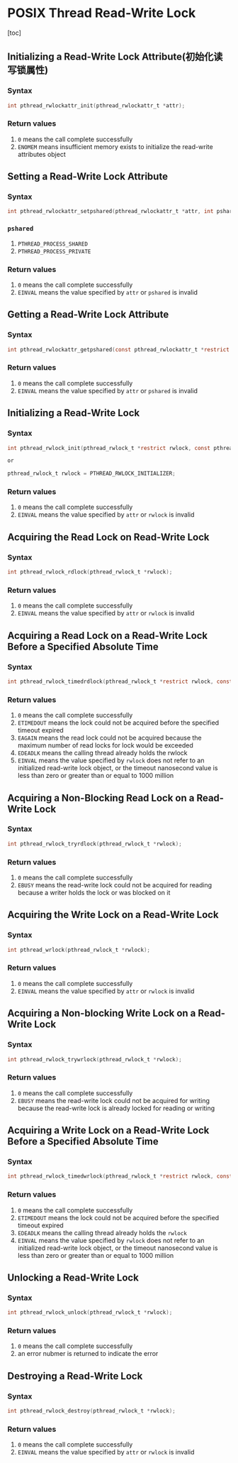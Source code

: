 # POSIX Thread Read-Write Lock

[toc]

## Initializing a Read-Write Lock Attribute(初始化读写锁属性)

### Syntax

```c
int pthread_rwlockattr_init(pthread_rwlockattr_t *attr);
```

### Return values

1. `0` means the call complete successfully
2. `ENOMEM` means insufficient memory exists to initialize the read-write attributes object

## Setting a Read-Write Lock Attribute

### Syntax

```c
int pthread_rwlockattr_setpshared(pthread_rwlockattr_t *attr, int pshared);
```

### `pshared`

1. `PTHREAD_PROCESS_SHARED`
2. `PTHREAD_PROCESS_PRIVATE`

### Return values

1. `0` means the call complete successfully
2. `EINVAL` means the value specified by `attr` or `pshared` is invalid

## Getting a Read-Write Lock Attribute

### Syntax

```c
int pthread_rwlockattr_getpshared(const pthread_rwlockattr_t *restrict attr, int *restrict pshared);
```

### Return values

1. `0` means the call complete successfully
2. `EINVAL` means the value specified by `attr` or `pshared` is invalid

## Initializing a Read-Write Lock

### Syntax

```c
int pthread_rwlock_init(pthread_rwlock_t *restrict rwlock, const pthread_rwlockattr_t *restrict attr);

or

pthread_rwlock_t rwlock = PTHREAD_RWLOCK_INITIALIZER;
```

### Return values

1. `0` means the call complete successfully
2. `EINVAL` means the value specified by `attr` or `rwlock` is invalid

## Acquiring the Read Lock on Read-Write Lock

### Syntax

```c
int pthread_rwlock_rdlock(pthread_rwlock_t *rwlock);
```

### Return values

1. `0` means the call complete successfully
2. `EINVAL` means the value specified by `attr` or `rwlock` is invalid

## Acquiring a Read Lock on a Read-Write Lock Before a Specified Absolute Time

### Syntax

```c
int pthread_rwlock_timedrdlock(pthread_rwlock_t *restrict rwlock, const struct timespec *restrict abs_timeout);
```

### Return values

1. `0` means the call complete successfully
2. `ETIMEDOUT` means the lock could not be acquired before the specified timeout expired
3. `EAGAIN` means the read lock could not be acquired because the maximum number of read locks for lock would be exceeded
4. `EDEADLK` means the calling thread already holds the rwlock
5. `EINVAL` means the value specified by `rwlock` does not refer to an initialized read-write lock object, or the timeout nanosecond value is less than zero or greater than or equal to 1000 million

## Acquiring a Non-Blocking Read Lock on a Read-Write Lock

### Syntax

```c
int pthread_rwlock_tryrdlock(pthread_rwlock_t *rwlock);
```

### Return values

1. `0` means the call complete successfully
2. `EBUSY` means the read-write lock could not be acquired for reading because a writer holds the lock or was blocked on it

## Acquiring the Write Lock on a Read-Write Lock

### Syntax

```c
int pthread_wrlock(pthread_rwlock_t *rwlock);
```

### Return values

1. `0` means the call complete successfully
2. `EINVAL` means the value specified by `attr` or `rwlock` is invalid

## Acquiring a Non-blocking Write Lock on a Read-Write Lock

### Syntax

```c
int pthread_rwlock_trywrlock(pthread_rwlock_t *rwlock);
```

### Return values

1. `0` means the call complete successfully
2. `EBUSY` means the read-write lock could not be acquired for writing because the read-write lock is already locked for reading or writing

## Acquiring a Write Lock on a Read-Write Lock Before a Specified Absolute Time

### Syntax

```c
int pthread_rwlock_timedwrlock(pthread_rwlock_t *restrict rwlock, const struct timespec *restrict abs_timeout);
```

### Return values

1. `0` means the call complete successfully
2. `ETIMEDOUT` means the lock could not be acquired before the specified timeout expired
3. `EDEADLK` means the calling thread already holds the `rwlock`
4. `EINVAL` means the value specified by `rwlock` does not refer to an initialized read-write lock object, or the timeout nanosecond value is less than zero or greater than or equal to 1000 million

## Unlocking a Read-Write Lock

### Syntax

```c
int pthread_rwlock_unlock(pthread_rwlock_t *rwlock);
```

### Return values

1. `0` means the call complete successfully
2. an error nubmer is returned to indicate the error

## Destroying a Read-Write Lock

### Syntax

```c
int pthread_rwlock_destroy(pthread_rwlock_t *rwlock);
```

### Return values

1. `0` means the call complete successfully
2. `EINVAL` means the value specified by `attr` or `rwlock` is invalid

